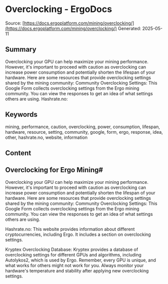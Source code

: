 # Overclocking - ErgoDocs
Source: [https://docs.ergoplatform.com/mining/overclocking/](https://docs.ergoplatform.com/mining/overclocking/)
Generated: 2025-05-11

## Summary
Overclocking your GPU can help maximize your mining performance. However, it's important to proceed with caution as overclocking can increase power consumption and potentially shorten the lifespan of your hardware. Here are some resources that provide overclocking settings shared by the mining community: Community Overclocking Settings: This Google Form collects overclocking settings from the Ergo mining community. You can view the responses to get an idea of what settings others are using. Hashrate.no:

## Keywords
mining, performance, caution, overclocking, power, consumption, lifespan, hardware, resource, setting, community, google, form, ergo, response, idea, other, hashrate.no, website, information

## Content
## Overclocking for Ergo Mining#
Overclocking your GPU can help maximize your mining performance. However, it's important to proceed with caution as overclocking can increase power consumption and potentially shorten the lifespan of your hardware.
Here are some resources that provide overclocking settings shared by the mining community:
Community Overclocking Settings: This Google Form collects overclocking settings from the Ergo mining community. You can view the responses to get an idea of what settings others are using.


Hashrate.no: This website provides information about different cryptocurrencies, including Ergo. It includes a section on overclocking settings.


Kryptex Overclocking Database: Kryptex provides a database of overclocking settings for different GPUs and algorithms, including Autolykos2, which is used by Ergo.
Remember, every GPU is unique, and what works for others might not work for you. Always monitor your hardware's temperature and stability after applying new overclocking settings.
